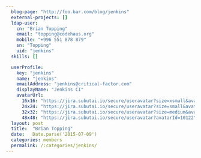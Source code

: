 ```yaml
---
  blog-page: "http://foo.bar.com/blog/jenkins"
  external-projects: []
  ldap-user: 
    cn: "Brian Topping"
    email: "topping@codehaus.org"
    mobile: "+996 551 878 879"
    sn: "Topping"
    uid: "jenkins"
  skills: []

  userProfile: 
    key: "jenkins"
    name: "jenkins"
    emailAddress: "jenkins@critical-factor.com"
    displayName: "Jenkins CI"
    avatarUrl: 
      16x16: "https://jira.subutai.io/secure/useravatar?size=xsmall&avatarId=10122"
      24x24: "https://jira.subutai.io/secure/useravatar?size=small&avatarId=10122"
      32x32: "https://jira.subutai.io/secure/useravatar?size=medium&avatarId=10122"
      48x48: "https://jira.subutai.io/secure/useravatar?avatarId=10122"
  layout: post
  title:  "Brian Topping"
  date:   Date.parse('2015-07-09')
  categories: members
  permalink: /:categories/jenkins/
---
```

